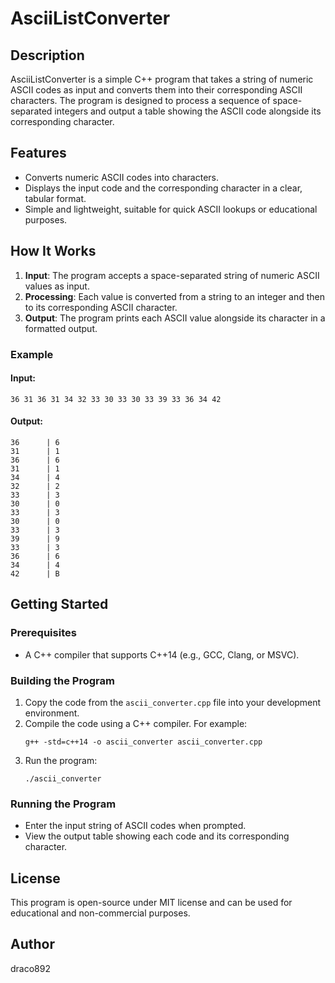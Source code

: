 # AsciiListConverter

## Description
AsciiListConverter is a simple C++ program that takes a string of numeric ASCII codes as input and converts them into their corresponding ASCII characters. The program is designed to process a sequence of space-separated integers and output a table showing the ASCII code alongside its corresponding character.

## Features
- Converts numeric ASCII codes into characters.
- Displays the input code and the corresponding character in a clear, tabular format.
- Simple and lightweight, suitable for quick ASCII lookups or educational purposes.

## How It Works
1. **Input**: The program accepts a space-separated string of numeric ASCII values as input.
2. **Processing**: Each value is converted from a string to an integer and then to its corresponding ASCII character.
3. **Output**: The program prints each ASCII value alongside its character in a formatted output.

### Example
#### Input:
```
36 31 36 31 34 32 33 30 33 30 33 39 33 36 34 42
```

#### Output:
```
36      | 6
31      | 1
36      | 6
31      | 1
34      | 4
32      | 2
33      | 3
30      | 0
33      | 3
30      | 0
33      | 3
39      | 9
33      | 3
36      | 6
34      | 4
42      | B
```

## Getting Started

### Prerequisites
- A C++ compiler that supports C++14 (e.g., GCC, Clang, or MSVC).

### Building the Program
1. Copy the code from the `ascii_converter.cpp` file into your development environment.
2. Compile the code using a C++ compiler. For example:
   ```
   g++ -std=c++14 -o ascii_converter ascii_converter.cpp
   ```
3. Run the program:
   ```
   ./ascii_converter
   ```

### Running the Program
- Enter the input string of ASCII codes when prompted.
- View the output table showing each code and its corresponding character.

## License
This program is open-source under MIT license and can be used for educational and non-commercial purposes.

## Author
draco892

